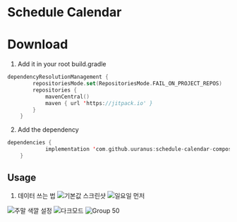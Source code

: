 # Schedule Calendar



# Download
1. Add it in your root build.gradle
``` kotlin
dependencyResolutionManagement {
		repositoriesMode.set(RepositoriesMode.FAIL_ON_PROJECT_REPOS)
		repositories {
			mavenCentral()
			maven { url 'https://jitpack.io' }
		}
	}
```

2. Add the dependency
``` kotlin
dependencies {
	        implementation 'com.github.uuranus:schedule-calendar-compose:latest_version'
	}
```

## Usage
1. 데이터 쓰는 법
![기본값 스크린샷](https://github.com/uuranus/schedule-calendar-compose/assets/72340294/23c7b74e-4834-49be-a9cb-fd9f3cc1c554)
![일요일 먼저](https://github.com/uuranus/schedule-calendar-compose/assets/72340294/6e373d5f-f8bb-4e5a-b28f-b9f90d7e3a99)

![주말 색깔 설정](https://github.com/uuranus/schedule-calendar-compose/assets/72340294/43519c0d-64e4-4c12-9d79-6dd2f2cf2bb8)
![다크모드](https://github.com/uuranus/schedule-calendar-compose/assets/72340294/94d61c14-49bc-47be-abb7-fca962a54231)
![Group 50](https://github.com/uuranus/schedule-calendar-compose/assets/72340294/b32608ae-bf7c-40aa-b63c-8cf26134ec6b)
